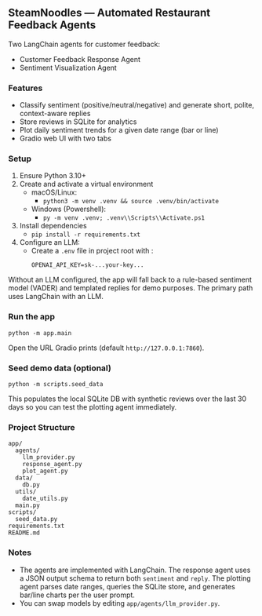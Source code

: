 ## SteamNoodles — Automated Restaurant Feedback Agents

Two LangChain agents for customer feedback:
- Customer Feedback Response Agent
- Sentiment Visualization Agent

### Features
- Classify sentiment (positive/neutral/negative) and generate short, polite, context-aware replies
- Store reviews in SQLite for analytics
- Plot daily sentiment trends for a given date range (bar or line)
- Gradio web UI with two tabs

### Setup
1. Ensure Python 3.10+
2. Create and activate a virtual environment
   - macOS/Linux:
     - `python3 -m venv .venv && source .venv/bin/activate`
   - Windows (Powershell):
     - `py -m venv .venv; .venv\\Scripts\\Activate.ps1`
3. Install dependencies
   - `pip install -r requirements.txt`
4. Configure an LLM:
   - Create a `.env` file in project root with :
     ```
     OPENAI_API_KEY=sk-...your-key...
     ```

Without an LLM configured, the app will fall back to a rule-based sentiment model (VADER) and templated replies for demo purposes. The primary path uses LangChain with an LLM.

### Run the app
```
python -m app.main
```
Open the URL Gradio prints (default `http://127.0.0.1:7860`).

### Seed demo data (optional)
```
python -m scripts.seed_data
```
This populates the local SQLite DB with synthetic reviews over the last 30 days so you can test the plotting agent immediately.

### Project Structure
```
app/
  agents/
    llm_provider.py
    response_agent.py
    plot_agent.py
  data/
    db.py
  utils/
    date_utils.py
  main.py
scripts/
  seed_data.py
requirements.txt
README.md
```

### Notes
- The agents are implemented with LangChain. The response agent uses a JSON output schema to return both `sentiment` and `reply`. The plotting agent parses date ranges, queries the SQLite store, and generates bar/line charts per the user prompt.
- You can swap models by editing `app/agents/llm_provider.py`.
